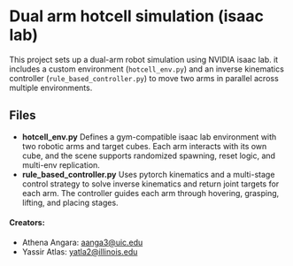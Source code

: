 # Dual arm hotcell simulation (isaac lab)
This project sets up a dual-arm robot simulation using NVIDIA isaac lab. it includes a custom environment (`hotcell_env.py`) and an inverse kinematics controller (`rule_based_controller.py`) to move two arms in parallel across multiple environments.
## Files
- **hotcell_env.py**
  Defines a gym-compatible isaac lab environment with two robotic arms and target cubes. Each arm interacts with its own cube, and the scene supports randomized spawning, reset logic, and multi-env replication.
- **rule_based_controller.py**
  Uses pytorch kinematics and a multi-stage control strategy to solve inverse kinematics and return joint targets for each arm. The controller guides each arm through hovering, grasping, lifting, and placing stages.

#### Creators:
- Athena Angara: aanga3@uic.edu
- Yassir Atlas: yatla2@illinois.edu
